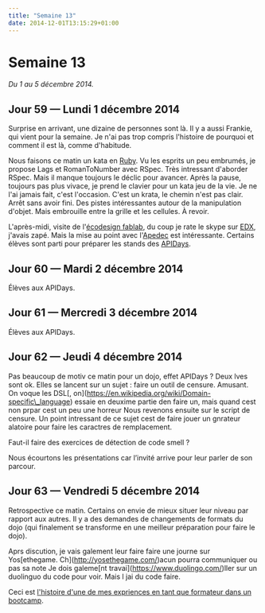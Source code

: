 ```yaml
---
title: "Semaine 13"
date: 2014-12-01T13:15:29+01:00
---
```


Semaine 13
==========

*Du 1 au 5 décembre 2014.*

Jour 59 — Lundi 1 décembre 2014
-------------------------------

Surprise en arrivant, une dizaine de personnes sont là. Il y a aussi
Frankie, qui vient pour la semaine. Je n'ai pas trop compris l'histoire
de pourquoi et comment il est là, comme d'habitude.

Nous faisons ce matin un kata en [Ruby](https://ruby-lang.org). Vu les
esprits un peu embrumés, je propose Lags et RomanToNumber avec RSpec.
Très intressant d'aborder RSpec. Mais il manque toujours le déclic pour
avancer. Après la pause, toujours pas plus vivace, je prend le clavier
pour un kata jeu de la vie. Je ne l'ai jamais fait, c'est l'occasion.
C'est un krata, le chemin n'est pas clair. Arrêt sans avoir fini. Des
pistes intéressantes autour de la manipulation d'objet. Mais embrouille
entre la grille et les cellules. À revoir.

L'après-midi, visite de l'[écodesign
fablab](http://ecodesignfablab.org/), du coup je rate le skype sur
[EDX](https://www.edx.org/), j'avais zapé. Mais la mise au point avec
l'[Apedec](http://www.apedec.org/) est intéressante. Certains élèves
sont parti pour préparer les stands des
[APIDays](http://www.apidays.io/).

Jour 60 — Mardi 2 décembre 2014
-------------------------------

Élèves aux APIDays.

Jour 61 — Mercredi 3 décembre 2014
----------------------------------

Élèves aux APIDays.

Jour 62 — Jeudi 4 décembre 2014
-------------------------------

Pas beaucoup de motiv ce matin pour un dojo, effet APIDays ? Deux lves
sont ok. Elles se lancent sur un sujet : faire un outil de censure.
Amusant. On voque les DSL\[,
on\](https://en.wikipedia.org/wiki/Domain-specific\_language) essaie en
deuxime partie den faire un, mais quand cest non prpar cest un peu une
horreur Nous revenons ensuite sur le script de censure. Un point
intressant de ce sujet cest de faire jouer un gnrateur alatoire pour
faire les caractres de remplacement.

Faut-il faire des exercices de détection de code smell ?

Nous écourtons les présentations car l’invité arrive pour leur parler de
son parcour.

Jour 63 — Vendredi 5 décembre 2014
----------------------------------

Retrospective ce matin. Certains on envie de mieux situer leur niveau
par rapport aux autres. Il y a des demandes de changements de formats du
dojo (qui finalement se transforme en une meilleur préparation pour
faire le dojo).

Aprs discution, je vais galement leur faire faire une journe sur
Yos\[ethegame. Ch\](http://yosethegame.com/)acun pourra communiquer ou
pas sa note Je dois galeme\[nt travai\](https://www.duolingo.com/)ller
sur un duolinguo du code pour voir. Mais l jai du code faire.

Ceci est [l'histoire d'une de mes expriences en tant que formateur dans
un bootcamp](https://yaf.github.io/journal-d-un-formateur-en-2015/).
